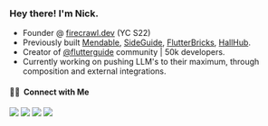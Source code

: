 <h3> Hey there! I'm Nick.</h3>

- Founder @ [firecrawl.dev](https://firecrawl.dev) (YC S22)
- Previously built [Mendable](https://mendable.ai), [SideGuide](https://courses.sideguide.dev), [FlutterBricks](https://flutterbricks.com), [HallHub](https://apps.apple.com/us/app/hallhub/id1526733177).
- Creator of [@flutterguide](https://instagram.com/flutterguide) community | 50k developers.
- Currently working on pushing LLM's to their maximum, through composition and external integrations.

<h4> 🤝🏻 &nbsp;Connect with Me </h4>

<p align="left">
<a href="https://sideguide.dev"><img src="https://img.shields.io/badge/-SideGuide website-3423A6?style=flat-square&logo=Google-Chrome&logoColor=white"/></a>
<a href="https://x.com/nickscamara_"><img src="https://img.shields.io/badge/-nickscamara_-000000?style=flat-square&logo=X&logoColor=white"/></a>
<a href="https://linkedin.com/in/nicolas-silberstein-camara"><img src="https://img.shields.io/badge/-Nick-0077B5?style=flat-square&logo=Linkedin&logoColor=white"/></a>
<a href="mailto:nick@sideguide.dev"><img src="https://img.shields.io/badge/-nick@sideguide.dev-D14836?style=flat-square&logo=Gmail&logoColor=white"/></a>
</p>
